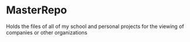 # MasterRepo
Holds the files of all of my school and personal projects for the viewing of companies or other organizations
